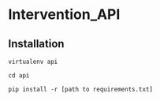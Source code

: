 # Intervention_API

## Installation
```
virtualenv api
```

```
cd api
```

```
pip install -r [path to requirements.txt]
```
